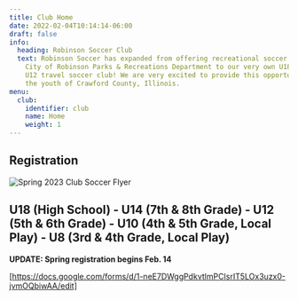 ```yaml
---
title: Club Home
date: 2022-02-04T10:14:14-06:00
draft: false
info:
  heading: Robinson Soccer Club
  text: Robinson Soccer has expanded from offering recreational soccer through the
    City of Robinson Parks & Recreations Department to our very own U18, U14 and
    U12 travel soccer club! We are very excited to provide this opportunity to
    the youth of Crawford County, Illinois.
menu:
  club:
    identifier: club
    name: Home
    weight: 1
---
```

## Registration

![Spring 2023 Club Soccer Flyer](https://res.cloudinary.com/robinson-soccer/image/upload/v1673400232/springregweb_jn88zr.jpg "Spring 2023 Club Soccer")

## U18 (High School) - U14 (7th & 8th Grade) - U12 (5th & 6th Grade) - U10 (4th & 5th Grade, Local Play) - U8 (3rd & 4th Grade, Local Play)

**UPDATE: Spring registration begins Feb. 14**

[https://docs.google.com/forms/d/1-neE7DWggPdkvtlmPCIsrIT5LOx3uzx0-jvmOQbiwAA/edit]